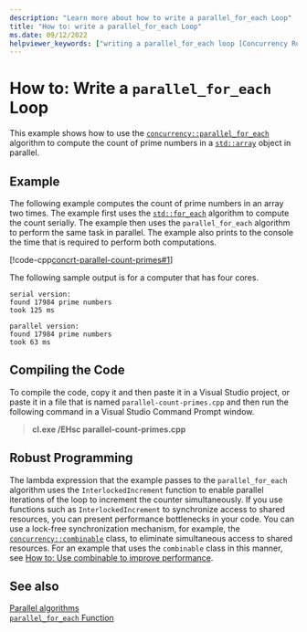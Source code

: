 ```yaml
---
description: "Learn more about how to write a parallel_for_each Loop"
title: "How to: write a parallel_for_each Loop"
ms.date: 09/12/2022
helpviewer_keywords: ["writing a parallel_for_each loop [Concurrency Runtime]", "parallel_for_each function, example"]
---
```

# How to: Write a `parallel_for_each` Loop

This example shows how to use the [`concurrency::parallel_for_each`](reference/concurrency-namespace-functions.md#parallel_for_each) algorithm to compute the count of prime numbers in a [`std::array`](../../standard-library/array-class-stl.md) object in parallel.

## Example

The following example computes the count of prime numbers in an array two times. The example first uses the [`std::for_each`](../../standard-library/algorithm-functions.md#for_each) algorithm to compute the count serially. The example then uses the `parallel_for_each` algorithm to perform the same task in parallel. The example also prints to the console the time that is required to perform both computations.

[!code-cpp[concrt-parallel-count-primes#1](../../parallel/concrt/codesnippet/cpp/how-to-write-a-parallel-for-each-loop_1.cpp)]

The following sample output is for a computer that has four cores.

```Output
serial version:
found 17984 prime numbers
took 125 ms

parallel version:
found 17984 prime numbers
took 63 ms
```

## Compiling the Code

To compile the code, copy it and then paste it in a Visual Studio project, or paste it in a file that is named `parallel-count-primes.cpp` and then run the following command in a Visual Studio Command Prompt window.

> **cl.exe /EHsc parallel-count-primes.cpp**

## Robust Programming

The lambda expression that the example passes to the `parallel_for_each` algorithm uses the `InterlockedIncrement` function to enable parallel iterations of the loop to increment the counter simultaneously. If you use functions such as `InterlockedIncrement` to synchronize access to shared resources, you can present performance bottlenecks in your code. You can use a lock-free synchronization mechanism, for example, the [`concurrency::combinable`](../../parallel/concrt/reference/combinable-class.md) class, to eliminate simultaneous access to shared resources. For an example that uses the `combinable` class in this manner, see [How to: Use combinable to improve performance](../../parallel/concrt/how-to-use-combinable-to-improve-performance.md).

## See also

[Parallel algorithms](../../parallel/concrt/parallel-algorithms.md)\
[`parallel_for_each` Function](reference/concurrency-namespace-functions.md#parallel_for_each)
